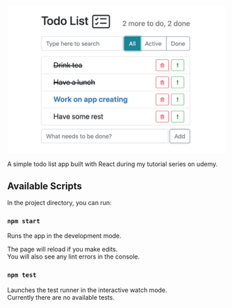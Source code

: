 ![Иллюстрация к проекту](./example.png)

A simple todo list app built with React during my tutorial series on udemy.

## Available Scripts

In the project directory, you can run:

### `npm start`

Runs the app in the development mode.<br />

The page will reload if you make edits.<br />
You will also see any lint errors in the console.

### `npm test`

Launches the test runner in the interactive watch mode.<br />
Currently there are no available tests.